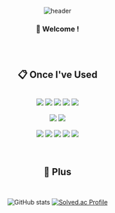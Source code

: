 <div align="center">
  
  ![header](https://capsule-render.vercel.app/api?type=waving&text=%E2%9A%9A%20leewatertrue%20%E2%9A%9A&color=gradient&customColorList=27&height=250)

###  :wave: Welcome !
  
 <br/>
 <br/>
  
##  :clipboard: Once I've Used 
  
 <br/>

<img src="https://img.shields.io/badge/Python-3776AB?style=for-the-badge&logo=Python&logoColor=white">
<img src="https://img.shields.io/badge/JAVA-007396?style=for-the-badge&logo=Java&logoColor=white">
<img src="https://img.shields.io/badge/JavaScript-F7DF1E?style=for-the-badge&logo=JavaScript&logoColor=white">
<img src="https://img.shields.io/badge/HTML5-E34F26?style=for-the-badge&logo=HTML5&logoColor=white">
<img src="https://img.shields.io/badge/CSS-1572B6?style=for-the-badge&logo=CSS&logoColor=white"> <br> <br>

<img src="https://img.shields.io/badge/node.js-5FA04E?style=for-the-badge&logo=node.js&logoColor=white">
<img src="https://img.shields.io/badge/mongodb-47A248?style=for-the-badge&logo=mongodb&logoColor=white"> <br> <br>
 
<img src="https://img.shields.io/badge/unity-FFFFFF?style=for-the-badge&logo=unity&logoColor=black">
<img src="https://img.shields.io/badge/docker-2496ED?style=for-the-badge&logo=docker%20IDE&logoColor=black">
<img src="https://img.shields.io/badge/Eclipse-2C2255?style=for-the-badge&logo=Eclipse%20IDE&logoColor=white">
<img src="https://img.shields.io/badge/github-181717?style=for-the-badge&logo=github&logoColor=white">
<img src="https://img.shields.io/badge/VSCode-007ACC?style=for-the-badge&logo=VisualStudioCode&logoColor=black">
 
   <br/>
   <br/>
   <br/>
 
## :floppy_disk: Plus
 
  <br/>

![GitHub stats](https://github-readme-stats.vercel.app/api?username=leewatertrue&show_icons=true&theme=dracula)
[![Solved.ac Profile](http://mazassumnida.wtf/api/v2/generate_badge?boj=lwt)](https://solved.ac/lwt/) 

  
</div>
